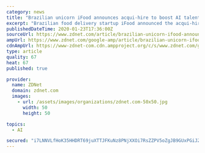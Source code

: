 ```yaml
---
category: news
title: "Brazilian unicorn iFood announces acqui-hire to boost AI talent base"
excerpt: "Brazilian food delivery startup iFood announced the acqui-hire of Hekima, an artificial intelligence (AI), data science and big data company to boost the skills needed for its data-driven business strategy. As a result of the deal will see more than 100 professionals at Hekima, which is based in the city of Belo Horizonte, in the Brazilian ..."
publishedDateTime: 2020-01-23T17:36:00Z
sourceUrl: https://www.zdnet.com/article/brazilian-unicorn-ifood-announces-acqui-hire-to-boost-ai-talent-base/
ampUrl: https://www.zdnet.com/google-amp/article/brazilian-unicorn-ifood-announces-acqui-hire-to-boost-ai-talent-base/
cdnAmpUrl: https://www-zdnet-com.cdn.ampproject.org/c/s/www.zdnet.com/google-amp/article/brazilian-unicorn-ifood-announces-acqui-hire-to-boost-ai-talent-base/
type: article
quality: 67
heat: 67
published: true

provider:
  name: ZDNet
  domain: zdnet.com
  images:
    - url: /assets/images/organizations/zdnet.com-50x50.jpg
      width: 50
      height: 50

topics:
  - AI

secured: "i7LNNVLfHoK35HHDRT69juXTTJFKuNz8PNjXXOi7RsZZPV5oZgJB9GUxPGiJZikvHPugnX0OxndVYVLhXodYUob2c3zQsf6YG/SNrInEAikIkkt5izEkEKUtg37SjKl0MMqTXSS8IJRvjnzFBD9nZgQ1HPZ/JToqkHhhLvxVS4HoDBL2dn50Ocpr1XCC+A+7TejQ7n+YgmKnjcY+F2ppl5BaatGijWi3KXvWftOzhBwe2b8oH7tPhON4SFn233+5l1+jzVS4KpkF972U6l4e3QHbIkhkQWdecS/cljH0PQUAiYjBK19+HMj3tGYjc/ar7n5ii5lCYjauGGTk2FG6UgX72broP8JlsSu3xQkhYBP/iHJ7spA8pnZZj1PppJgiWHCPX9DIF1DULbkx3c+NVvjbTztB0mS8eLGjcyLcm+kdDzL1ca9lWPdme5xY4IaWNKVlYhCRsJ7iHHPZe7w3Tt+aSS9m7fc0T+ZfxRISRzE=;qo2Jf7k7inmAD/NVB/ImFg=="
---
```



